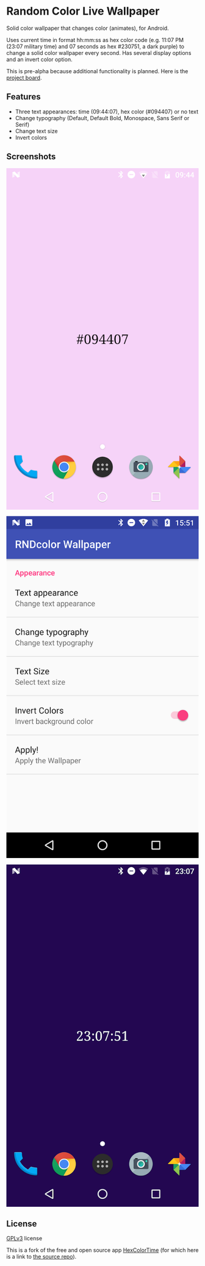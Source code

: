 # Random Color Live Wallpaper

Solid color wallpaper that changes color (animates), for Android.

Uses current time in format hh:mm:ss as hex color code (e.g. 11:07 PM (23:07 military time) and 07 seconds as hex #230751, a dark purple) to change a solid color wallpaper every second. Has several display options and an invert color option.

This is pre-alpha because additional functionality is planned. Here is the [project board](https://github.com/earthbound19/random-color-live-wallpaper-android/projects/1).

## Features
- Three text appearances: time (09:44:07), hex color (#094407) or no text
- Change typography (Default, Default Bold, Monospace, Sans Serif or Serif)
- Change text size
- Invert colors

## Screenshots

![Screen shot 1](screenshots/shot1.png)

![Screen shot 2](screenshots/shot2.png)

![Screen shot 3](screenshots/shot3.png)

## License

[GPLv3](https://www.gnu.org/licenses/gpl-3.0.en.html) license

This is a fork of the free and open source app [HexColorTime](https://f-droid.org/app/com.eneko.hexcolortimewallpaper) (for which here is a link to [the source repo](https://github.com/urtxintxa/HexColorTime)).